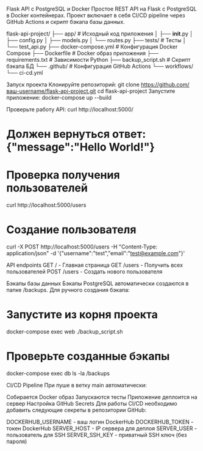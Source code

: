 Flask API с PostgreSQL и Docker
Простое REST API на Flask с PostgreSQL в Docker контейнерах. Проект включает в себя CI/CD pipeline через GitHub Actions и скрипт бэкапа базы данных.


flask-api-project/
├── app/                # Исходный код приложения
│   ├── __init__.py
│   ├── config.py
│   ├── models.py
│   └── routes.py
├── tests/              # Тесты
│   └── test_api.py
├── docker-compose.yml  # Конфигурация Docker Compose
├── Dockerfile          # Docker образ приложения
├── requirements.txt    # Зависимости Python
├── backup_script.sh    # Скрипт бэкапа БД
└── .github/            # Конфигурация GitHub Actions
    └── workflows/
        └── ci-cd.yml


Запуск проекта
Клонируйте репозиторий: git clone https://github.com/ваш-username/flask-api-project.git
cd flask-api-project
Запустите приложение:
docker-compose up --build

Проверьте работу API:
curl http://localhost:5000/
# Должен вернуться ответ: {"message":"Hello World!"}

# Проверка получения пользователей
curl http://localhost:5000/users

# Создание пользователя
curl -X POST http://localhost:5000/users -H "Content-Type: application/json" -d '{"username":"test","email":"test@example.com"}'

API endpoints
GET / - Главная страница
GET /users - Получить всех пользователей
POST /users - Создать нового пользователя

Бэкапы базы данных
Бэкапы PostgreSQL автоматически создаются в папке /backups. Для ручного создания бэкапа:
# Запустите из корня проекта
docker-compose exec web ./backup_script.sh

# Проверьте созданные бэкапы
docker-compose exec db ls -la /backups

CI/CD Pipeline
При пуше в ветку main автоматически:

Собирается Docker образ
Запускаются тесты
Приложение деплоится на сервер
Настройка GitHub Secrets
Для работы CI/CD необходимо добавить следующие секреты в репозитории GitHub:

DOCKERHUB_USERNAME - ваш логин DockerHub
DOCKERHUB_TOKEN - токен DockerHub
SERVER_HOST - IP сервера для деплоя
SERVER_USER - пользователь для SSH
SERVER_SSH_KEY - приватный SSH ключ (без пароля)














